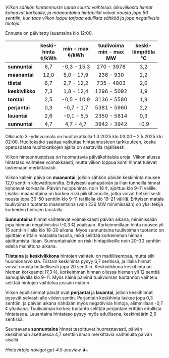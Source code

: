 *Viikon sähkön hintaennuste lupaa suurta vaihtelua: alkuviikosta hinnat kohoavat korkealle, ja maanantaina hintapiikit voivat nousta jopa 50 senttiin, kun taas viikon loppu tarjoaa edullista sähköä ja jopa negatiivisia hintoja.*

Ennuste on päivitetty lauantaina klo 12:00.

|              | keski-<br>hinta<br>¢/kWh | min - max<br>¢/kWh | tuulivoima<br>min - max<br>MW | keski-<br>lämpötila<br>°C |
|:-------------|:----------------:|:----------------:|:-------------:|:-------------:|
| **sunnuntai**   |        6,7       |    -0,3 - 15,3    |       270 - 3978      |         3,2        |
| **maanantai**   |       12,0       |     5,0 - 17,9    |        236 - 930       |         2,2        |
| **tiistai**     |        6,7       |     2,7 - 12,2    |       735 - 4803       |         2,0        |
| **keskiviikko** |        7,3       |     1,8 - 12,4    |      1296 - 5092       |         1,9        |
| **torstai**     |        2,5       |    -0,5 - 10,9    |      3136 - 5580       |         1,9        |
| **perjantai**   |        0,3       |    -0,7 - 1,7     |      5381 - 5960       |         2,2        |
| **lauantai**    |        2,6       |    -0,1 - 5,5     |      2350 - 5814       |         0,3        |
| **sunnuntai**   |        4,7       |     4,7 - 4,7     |      3942 - 3942       |        -0,9        |

Olkiluoto 3 -ydinvoimala on huoltokatkolla 1.3.2025 klo 03:00 – 2.5.2025 klo 02:00. Huoltokatko saattaa vaikuttaa hintaennusteen tarkkuuteen, koska opetusdataa huoltokatkojen ajalta on saatavilla rajallisesti.

Viikon hintaennusteissa on huomattavia päiväkohtaisia eroja. Viikon alussa hintataso vaihtelee voimakkaasti, mutta viikon loppua kohti hinnat tulevat laskemaan merkittävästi.

Viikon kallein päivä on **maanantai**, jolloin sähkön päivän keskihinta nousee 12,0 senttiin kilowattitunnilta. Erityisesti aamupäivän ja illan tunneilla hinnat kohoavat korkealle. Päivän huippuhinta, noin 18 ¢, ajoittuu klo 9–11 välille. Lisäksi maanantaina on korkea riski piikkihinnoille, jotka voivat hetkellisesti nousta jopa 30–50 senttiin klo 9–11 tai illalla klo 19–21 välillä. Erityisen matala tuulivoiman tuotanto maanantaina (vain 236 MW minimissään) on yksi tekijä korkeiden hintojen taustalla.

**Sunnuntaina** hinnat vaihtelevat voimakkaasti päivän aikana, minimissään jopa hieman negatiivisiksi (-0,3 ¢) yöaikaan. Korkeimmillaan hinta nousee yli 15 senttiin illalla klo 18–20 aikana. Myös sunnuntaina tuulivoiman tuotanto on ajoittain erittäin matalalla tasolla, mikä selittää korkeimman hinnan ajoittumista iltaan. Sunnuntainakin on riski hintapiikeille noin 20–30 senttiin edellä mainittuna aikana.

**Tiistaina** ja **keskiviikkona** hintojen vaihtelu on maltillisempaa, mutta silti huomionarvoista. Tiistain keskihinta pysyy 6,7 sentissä, ja illalla hinnat voivat nousta hetkellisesti jopa 20 senttiin. Keskiviikkona keskihinta on hieman korkeampi (7,3 ¢), korkeimman hinnan ollessa hieman yli 12 senttiä aamupäivällä klo 9–11. Myös näinä päivinä tuulivoiman tuotannon vaihtelu selittää hintojen vaihtelua jossain määrin.

Viikon edullisimmat päivät ovat **perjantai** ja **lauantai**, jolloin keskihinnat pysyvät selvästi alle viiden sentin. Perjantain keskihinta laskee jopa 0,3 senttiin, ja päivän aikana nähdään myös negatiivisia hintoja, alimmillaan -0,7 ¢ yöaikana. Tuulivoiman korkea tuotanto selittää perjantain erittäin edullista hintatasoa. Lauantaina hintataso pysyy myös edullisena, keskimäärin 2,6 sentissä.

Seuraavana **sunnuntaina** hinnat tasoittuvat huomattavasti, päivän keskihinnan asettuessa 4,7 senttiin ilman merkittäviä vaihteluita päivän sisällä.

*Hintavirtoja navigoi gpt-4.5-preview.* 🌬️
